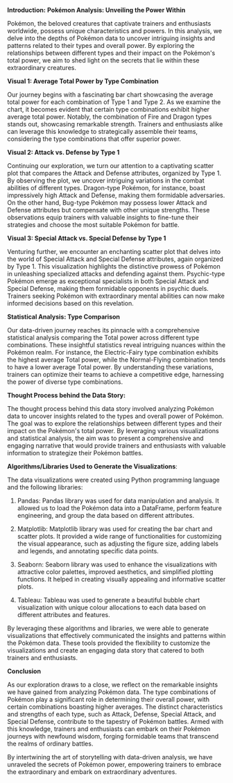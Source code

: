 **Introduction:**
**Pokémon Analysis: Unveiling the Power Within**

Pokémon, the beloved creatures that captivate trainers and enthusiasts worldwide, possess unique characteristics and powers. In this analysis, we delve into the depths of Pokémon data to uncover intriguing insights and patterns related to their types and overall power. By exploring the relationships between different types and their impact on the Pokémon's total power, we aim to shed light on the secrets that lie within these extraordinary creatures.


**Visual 1: Average Total Power by Type Combination**

Our journey begins with a fascinating bar chart showcasing the average total power for each combination of Type 1 and Type 2. As we examine the chart, it becomes evident that certain type combinations exhibit higher average total power. Notably, the combination of Fire and Dragon types stands out, showcasing remarkable strength. Trainers and enthusiasts alike can leverage this knowledge to strategically assemble their teams, considering the type combinations that offer superior power.


**Visual 2: Attack vs. Defense by Type 1**

Continuing our exploration, we turn our attention to a captivating scatter plot that compares the Attack and Defense attributes, organized by Type 1. By observing the plot, we uncover intriguing variations in the combat abilities of different types. Dragon-type Pokémon, for instance, boast impressively high Attack and Defense, making them formidable adversaries. On the other hand, Bug-type Pokémon may possess lower Attack and Defense attributes but compensate with other unique strengths. These observations equip trainers with valuable insights to fine-tune their strategies and choose the most suitable Pokémon for battle.


**Visual 3: Special Attack vs. Special Defense by Type 1**

Venturing further, we encounter an enchanting scatter plot that delves into the world of Special Attack and Special Defense attributes, again organized by Type 1. This visualization highlights the distinctive prowess of Pokémon in unleashing specialized attacks and defending against them. Psychic-type Pokémon emerge as exceptional specialists in both Special Attack and Special Defense, making them formidable opponents in psychic duels. Trainers seeking Pokémon with extraordinary mental abilities can now make informed decisions based on this revelation.


**Statistical Analysis: Type Comparison**

Our data-driven journey reaches its pinnacle with a comprehensive statistical analysis comparing the Total power across different type combinations. These insightful statistics reveal intriguing nuances within the Pokémon realm. For instance, the Electric-Fairy type combination exhibits the highest average Total power, while the Normal-Flying combination tends to have a lower average Total power. By understanding these variations, trainers can optimize their teams to achieve a competitive edge, harnessing the power of diverse type combinations.


**Thought Process behind the Data Story:**

The thought process behind this data story involved analyzing Pokémon data to uncover insights related to the types and overall power of Pokémon. The goal was to explore the relationships between different types and their impact on the Pokémon's total power. By leveraging various visualizations and statistical analysis, the aim was to present a comprehensive and engaging narrative that would provide trainers and enthusiasts with valuable information to strategize their Pokémon battles.


**Algorithms/Libraries Used to Generate the Visualizations**:

The data visualizations were created using Python programming language and the following libraries:
1.	Pandas: Pandas library was used for data manipulation and analysis. It allowed us to load the Pokémon data into a DataFrame, perform feature engineering, and group the data based on different attributes.

2.	Matplotlib: Matplotlib library was used for creating the bar chart and scatter plots. It provided a wide range of functionalities for customizing the visual appearance, such as adjusting the figure size, adding labels and legends, and annotating specific data points.

3.	Seaborn: Seaborn library was used to enhance the visualizations with attractive color palettes, improved aesthetics, and simplified plotting functions. It helped in creating visually appealing and informative scatter plots.

4.	Tableau: Tableau was used to generate a beautiful bubble chart visualization with unique colour allocations to each data based on different attributes and features.

By leveraging these algorithms and libraries, we were able to generate visualizations that effectively communicated the insights and patterns within the Pokémon data. These tools provided the flexibility to customize the visualizations and create an engaging data story that catered to both trainers and enthusiasts.


**Conclusion**

As our exploration draws to a close, we reflect on the remarkable insights we have gained from analyzing Pokémon data. The type combinations of Pokémon play a significant role in determining their overall power, with certain combinations boasting higher averages. The distinct characteristics and strengths of each type, such as Attack, Defense, Special Attack, and Special Defense, contribute to the tapestry of Pokémon battles. Armed with this knowledge, trainers and enthusiasts can embark on their Pokémon journeys with newfound wisdom, forging formidable teams that transcend the realms of ordinary battles.

By intertwining the art of storytelling with data-driven analysis, we have unraveled the secrets of Pokémon power, empowering trainers to embrace the extraordinary and embark on extraordinary adventures.


